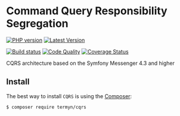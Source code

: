 # Command Query Responsibility Segregation

[![PHP version](https://img.shields.io/packagist/php-v/termyn/cqrs?style=flat-square)](http://php.net)
[![Latest Version](https://img.shields.io/packagist/v/termyn/cqrs?style=flat-square)](https://packagist.org/packages/termyn/cqrs)

[![Build status](https://img.shields.io/github/workflow/status/termyn/cqrs/Tests?style=flat-square)](https://github.com/termyn/cqrs/actions?query=workflow%3ATests)
[![Code Quality](https://img.shields.io/scrutinizer/quality/g/termyn/cqrs?style=flat-square)](https://scrutinizer-ci.com/g/termyn/cqrs/?branch=master)
[![Coverage Status](https://coveralls.io/repos/github/termyn/cqrs/badge.svg?branch=master)](https://coveralls.io/github/codeasoft/cqrs?branch=master)

CQRS architecture based on the Symfony Messenger 4.3 and higher

Install
------------

The best way to install `CQRS` is using the [Composer](http://getcomposer.org/):

```sh
$ composer require termyn/cqrs
```